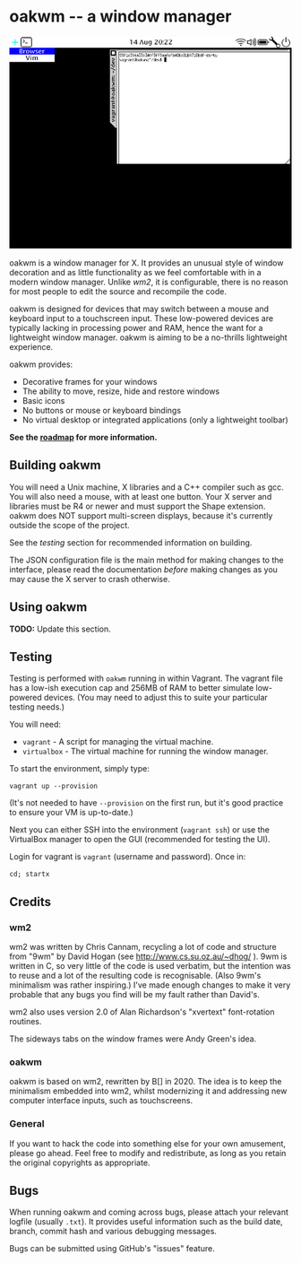 # oakwm -- a window manager

![Version 2020.08.15](doc/v2020.08.15.jpg)

oakwm is a window manager for X. It provides an unusual style of window
decoration and as little functionality as we feel comfortable with in a
modern window manager. Unlike *wm2*, it is configurable, there is no
reason for most people to edit the source and recompile the code.

oakwm is designed for devices that may switch between a mouse and
keyboard input to a touchscreen input. These low-powered devices are
typically lacking in processing power and RAM, hence the want for a
lightweight window manager. oakwm is aiming to be a no-thrills
lightweight experience.

oakwm provides:

* Decorative frames for your windows
* The ability to move, resize, hide and restore windows
* Basic icons
* No buttons or mouse or keyboard bindings
* No virtual desktop or integrated applications (only a lightweight toolbar)

**See the [roadmap](roadmap.md) for more information.**

## Building oakwm

You will need a Unix machine, X libraries and a C++ compiler such as
gcc. You will also need a mouse, with at least one button. Your X
server and libraries must be R4 or newer and must support the Shape
extension. oakwm does NOT support multi-screen displays, because it's currently
outside the scope of the project.

See the *testing* section for recommended information on building.

The JSON configuration file is the main method for making changes to the
interface, please read the documentation *before* making changes as you may
cause the X server to crash otherwise.

## Using oakwm

**TODO:** Update this section.

## Testing

Testing is performed with `oakwm` running in within Vagrant. The vagrant file
has a low-ish execution cap and 256MB of RAM to better simulate low-powered
devices. (You may need to adjust this to suite your particular testing needs.)

You will need:

* `vagrant` - A script for managing the virtual machine.
* `virtualbox` - The virtual machine for running the window manager.

To start the environment, simply type:

    vagrant up --provision

(It's not needed to have `--provision` on the first run, but it's good practice
to ensure your VM is up-to-date.)

Next you can either SSH into the environment (`vagrant ssh`) or use the
VirtualBox manager to open the GUI (recommended for testing the UI).

Login for vagrant is `vagrant` (username and password). Once in:

    cd; startx

## Credits

### wm2

wm2 was written by Chris Cannam, recycling a lot of code and structure
from "9wm" by David Hogan (see http://www.cs.su.oz.au/~dhog/ ). 9wm
is written in C, so very little of the code is used verbatim, but the
intention was to reuse and a lot of the resulting code is
recognisable. (Also 9wm's minimalism was rather inspiring.) I've
made enough changes to make it very probable that any bugs you find
will be my fault rather than David's.

wm2 also uses version 2.0 of Alan Richardson's "xvertext"
font-rotation routines.

The sideways tabs on the window frames were Andy Green's idea.

### oakwm

oakwm is based on wm2, rewritten by B[] in 2020. The idea is to keep
the minimalism embedded into wm2, whilst modernizing it and addressing
new computer interface inputs, such as touchscreens.

### General

If you want to hack the code into something else for your own
amusement, please go ahead. Feel free to modify and redistribute, as
long as you retain the original copyrights as appropriate.

## Bugs

When running oakwm and coming across bugs, please attach your relevant logfile
(usually `.txt`). It provides useful information such as the build date,
branch, commit hash and various debugging messages.

Bugs can be submitted using GitHub's "issues" feature.
